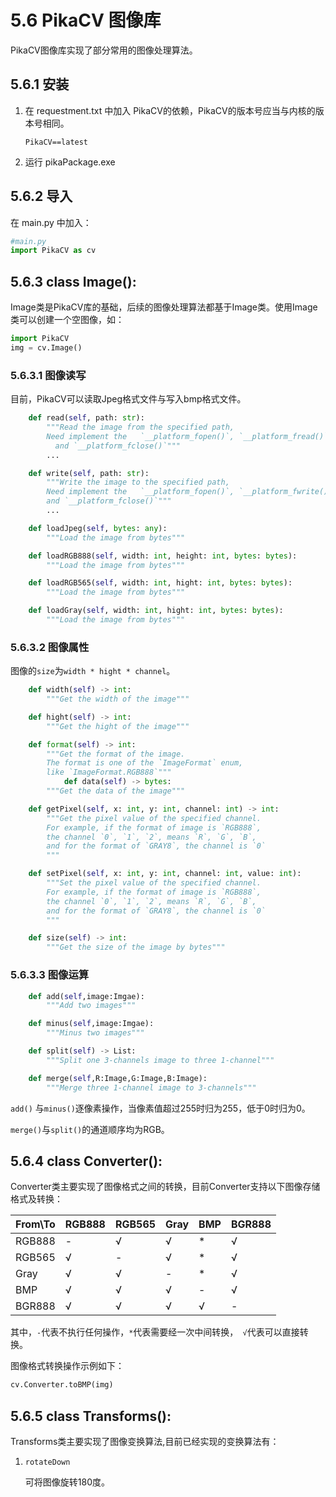 # 5.6 PikaCV 图像库

PikaCV图像库实现了部分常用的图像处理算法。

## 5.6.1 安装

1. 在 requestment.txt 中加入 PikaCV的依赖，PikaCV的版本号应当与内核的版本号相同。

   ```
   PikaCV==latest
   ```

2. 运行 pikaPackage.exe

## 5.6.2 导入

在 main.py 中加入：

```python
#main.py
import PikaCV as cv
```

## 5.6.3 class Image():

Image类是PikaCV库的基础，后续的图像处理算法都基于Image类。使用Image类可以创建一个空图像，如：

```python
import PikaCV
img = cv.Image()
```

### 5.6.3.1 图像读写

目前，PikaCV可以读取Jpeg格式文件与写入bmp格式文件。

```python
    def read(self, path: str):
        """Read the image from the specified path, 
        Need implement the   `__platform_fopen()`, `__platform_fread()`
          and `__platform_fclose()`"""
        ...

    def write(self, path: str):
        """Write the image to the specified path, 
        Need implement the   `__platform_fopen()`, `__platform_fwrite()` 
        and `__platform_fclose()`"""
        ...

    def loadJpeg(self, bytes: any):
        """Load the image from bytes"""

    def loadRGB888(self, width: int, height: int, bytes: bytes):
        """Load the image from bytes"""

    def loadRGB565(self, width: int, hight: int, bytes: bytes):
        """Load the image from bytes"""

    def loadGray(self, width: int, hight: int, bytes: bytes):
        """Load the image from bytes"""
```

### 5.6.3.2 图像属性

图像的``size``为``width * hight * channel``。

```python
    def width(self) -> int:
        """Get the width of the image"""

    def hight(self) -> int:
        """Get the hight of the image"""

    def format(self) -> int:
        """Get the format of the image. 
        The format is one of the `ImageFormat` enum, 
        like `ImageFormat.RGB888`"""
            def data(self) -> bytes:
        """Get the data of the image"""

    def getPixel(self, x: int, y: int, channel: int) -> int:
        """Get the pixel value of the specified channel.
        For example, if the format of image is `RGB888`, 
        the channel `0`, `1`, `2`, means `R`, `G`, `B`, 
        and for the format of `GRAY8`, the channel is `0`
        """

    def setPixel(self, x: int, y: int, channel: int, value: int):
        """Set the pixel value of the specified channel.
        For example, if the format of image is `RGB888`, 
        the channel `0`, `1`, `2`, means `R`, `G`, `B`, 
        and for the format of `GRAY8`, the channel is `0`
        """

    def size(self) -> int:
        """Get the size of the image by bytes"""
```

### 5.6.3.3 图像运算

```python
    def add(self,image:Imgae):
        """Add two images"""

    def minus(self,image:Imgae):
        """Minus two images"""

    def split(self) -> List:
        """Split one 3-channels image to three 1-channel"""

    def merge(self,R:Image,G:Image,B:Image):
        """Merge three 1-channel image to 3-channels"""
```

``add()`` 与``minus()``逐像素操作，当像素值超过255时归为255，低于0时归为0。

``merge()``与``split()``的通道顺序均为RGB。

## 5.6.4 class Converter():

Converter类主要实现了图像格式之间的转换，目前Converter支持以下图像存储格式及转换：

| From\To | RGB888 | RGB565 | Gray | BMP  | BGR888 |
| ------- | ------ | ------ | ---- | ---- | ------ |
| RGB888  | -      | √      | √    | *    | √      |
| RGB565  | √      | -      | √    | *    | √      |
| Gray    | √      | √      | -    | *    | √      |
| BMP     | √      | √      | √    | -    | √      |
| BGR888  | √      | √      | √    | √    | -      |

其中，``-``代表不执行任何操作，``*``代表需要经一次中间转换，`` √``代表可以直接转换。

图像格式转换操作示例如下：

```python
cv.Converter.toBMP(img)
```

## 5.6.5 class Transforms():

Transforms类主要实现了图像变换算法,目前已经实现的变换算法有：

1. ``rotateDown``

   可将图像旋转180度。